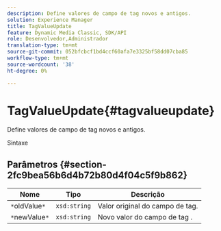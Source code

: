 ```yaml
---
description: Define valores de campo de tag novos e antigos.
solution: Experience Manager
title: TagValueUpdate
feature: Dynamic Media Classic, SDK/API
role: Desenvolvedor,Administrador
translation-type: tm+mt
source-git-commit: 052bfcbcf1bd4ccf60afa7e3325bf58dd07cba85
workflow-type: tm+mt
source-wordcount: '38'
ht-degree: 0%

---
```



# TagValueUpdate{#tagvalueupdate}

Define valores de campo de tag novos e antigos.

Sintaxe

## Parâmetros {#section-2fc9bea56b6d4b72b80d4f04c5f9b862}

| Nome | Tipo | Descrição |
|---|---|---|
| `*`oldValue`*` | `xsd:string` | Valor original do campo de tag. |
| `*`newValue`*` | `xsd:string` | Novo valor do campo de tag . |

